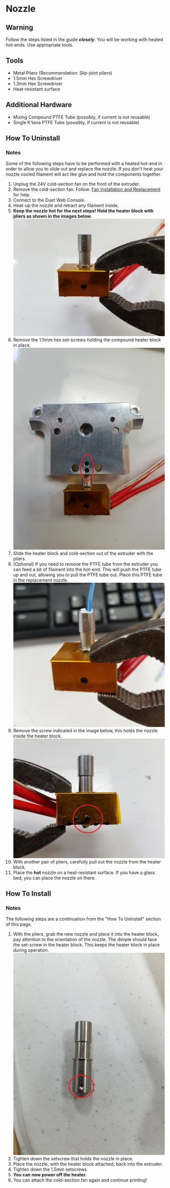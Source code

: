 # Nozzle

## Warning

Follow the steps listed in the guide _**closely**_. You will be working with heated hot-ends. Use appropriate tools.

## Tools

* Metal Pliers \(Recommendation: Slip-joint pliers\)
* 1.5mm Hex Screwdriver
* 1.3mm Hex Screwdriver
* Heat-resistant surface

## Additional Hardware

* Mixing Compound PTFE Tube \(possibly, if current is not reusable\)
* Single K'tana PTFE Tube \(possibly, if current is not reusable\)

## How To Uninstall 

### Notes

Some of the following steps have to be performed with a heated hot-end in order to allow you to slide out and replace the nozzle. If you don't heat your nozzle cooled filament will act like glue and hold the components together.

1. Unplug the 24V cold-section fan on the front of the extruder.
2. Remove the cold-section fan. Follow: [Fan Installation and Replacement](https://promega.printm3d.com/~/edit/drafts/-LHdXavkB_zqUw_einTK/repair-guides/fan-installation-and-replacement) for help.
3. Connect to the Duet Web Console.
4. Heat-up the nozzle and retract any filament inside.
5. **Keep the nozzle hot for the next steps! Hold the heater block with pliers as shown in the images below.**  ![](../../.gitbook/assets/howtoholdcompound.jpg)
6. Remove the 1.5mm hex set-screws holding the compound heater block in place.  ![](../../.gitbook/assets/hotendsetscrews.jpg) 
7. Slide the heater block and cold-section out of the extruder with the pliers.
8. \(Optional\) If you need to remove the PTFE tube from the extruder you can feed a bit of filament into the hot-end. This will push the PTFE tube up and out, allowing you to pull the PTFE tube out. Place this PTFE tube in the replacement nozzle.  ![](../../.gitbook/assets/compound_heater_removeptfe.jpg) 
9. Remove the screw indicated in the image below, this holds the nozzle inside the heater block. ![](../../.gitbook/assets/removenozzlesetscrew.jpg) 
10. With another pair of pliers, carefully pull out the nozzle from the heater block.
11. Place the **hot** nozzle on a heat-resistant surface. If you have a glass bed, you can place the nozzle on there.

## How To Install

### Notes

The following steps are a continuation from the "How To Uninstall" section of this page. 

1. With the pliers, grab the new nozzle and place it into the heater block, pay attention to the orientation of the nozzle. The dimple should face the set-screw in the heater block. This keeps the heater block in place during operation. ![](../../.gitbook/assets/nozzle-dimple.jpg) 
2. Tighten down the setscrew that holds the nozzle in place.
3. Place the nozzle, with the heater block attached, back into the extruder.
4. Tighten down the 1.5mm setscrews
5. **You can now power off the heater.**
6. You can attach the cold-section fan again and continue printing!



